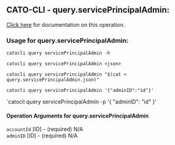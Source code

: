 
## CATO-CLI - query.servicePrincipalAdmin:
[Click here](https://api.catonetworks.com/documentation/#query-query.servicePrincipalAdmin) for documentation on this operation.

### Usage for query.servicePrincipalAdmin:

`catocli query servicePrincipalAdmin -h`

`catocli query servicePrincipalAdmin <json>`

`catocli query servicePrincipalAdmin "$(cat < query.servicePrincipalAdmin.json)"`

`catocli query servicePrincipalAdmin '{"adminID":"id"}'`

`catocli query servicePrincipalAdmin -p '{
    "adminID": "id"
}'


#### Operation Arguments for query.servicePrincipalAdmin ####

`accountId` [ID] - (required) N/A    
`adminID` [ID] - (required) N/A    
